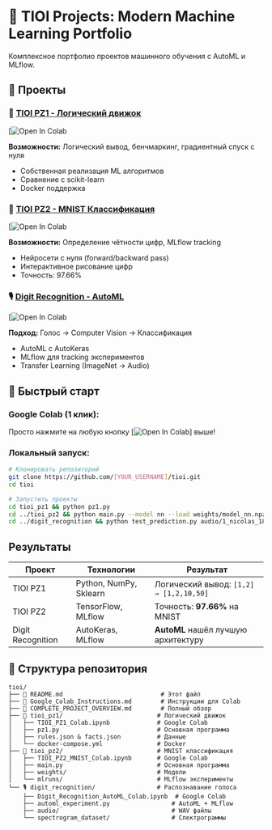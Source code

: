 # 🚀 TIOI Projects: Modern Machine Learning Portfolio

Комплексное портфолио проектов машинного обучения с AutoML и MLflow.

## 📂 Проекты

### 🧠 [TIOI PZ1 - Логический движок](./tioi_pz1/)
[![Open In Colab](https://colab.research.google.com/drive/1L0axdWmna_ukPVVUhGfuOm3FFHrplHk2#scrollTo=N-eZl7XCamST)

**Возможности:** Логический вывод, бенчмаркинг, градиентный спуск с нуля
- Собственная реализация ML алгоритмов
- Сравнение с scikit-learn
- Docker поддержка

### 🔢 [TIOI PZ2 - MNIST Классификация](./tioi_pz2/)
[![Open In Colab](https://colab.research.google.com/drive/1-BdXMtZcvwDeFvQcSlCfM0X_bc9jS_Z7#scrollTo=ZEwsC2csbRCm)

**Возможности:** Определение чётности цифр, MLflow tracking
- Нейросети с нуля (forward/backward pass)
- Интерактивное рисование цифр
- Точность: 97.66%

### 🎙️ [Digit Recognition - AutoML](./digit_recognition/)
[![Open In Colab](https://colab.research.google.com/drive/1JfwS2D_MANB2eBAn_mMbo4dVN1a-pmXh#scrollTo=UZ8HJrKbVW_I)

**Подход:** Голос → Computer Vision → Классификация
- AutoML с AutoKeras
- MLflow для tracking экспериментов
- Transfer Learning (ImageNet → Audio)

## 🚀 Быстрый старт

### Google Colab (1 клик):
Просто нажмите на любую кнопку [![Open In Colab](https://colab.research.google.com/assets/colab-badge.svg)] выше!

### Локальный запуск:
```bash
# Клонировать репозиторий
git clone https://github.com/[YOUR_USERNAME]/tioi.git
cd tioi

# Запустить проекты
cd tioi_pz1 && python pz1.py
cd ../tioi_pz2 && python main.py --model nn --load weights/model_nn.npz
cd ../digit_recognition && python test_prediction.py audio/1_nicolas_18.wav
```

##  Результаты

| Проект | Технологии | Результат |
|--------|------------|-----------|
| TIOI PZ1 | Python, NumPy, Sklearn | Логический вывод: `[1,2] → [1,2,10,50]` |
| TIOI PZ2 | TensorFlow, MLflow | Точность: **97.66%** на MNIST |
| Digit Recognition | AutoKeras, MLflow | **AutoML** нашёл лучшую архитектуру |


## 📁 Структура репозитория

```
tioi/
├── 📄 README.md                           # Этот файл
├── 📄 Google_Colab_Instructions.md        # Инструкции для Colab
├── 📄 COMPLETE_PROJECT_OVERVIEW.md        # Полный обзор
├── 🧠 tioi_pz1/                          # Логический движок
│   ├── TIOI_PZ1_Colab.ipynb             # Google Colab
│   ├── pz1.py                           # Основная программа
│   ├── rules.json & facts.json          # Данные
│   └── docker-compose.yml               # Docker
├── 🔢 tioi_pz2/                          # MNIST классификация
│   ├── TIOI_PZ2_MNIST_Colab.ipynb       # Google Colab
│   ├── main.py                          # Основная программа
│   ├── weights/                         # Модели
│   └── mlruns/                          # MLflow эксперименты
└── 🎙️ digit_recognition/                 # Распознавание голоса
    ├── Digit_Recognition_AutoML_Colab.ipynb  # Google Colab
    ├── automl_experiment.py                 # AutoML + MLflow
    ├── audio/                               # WAV файлы
    └── spectrogram_dataset/                 # Спектрограммы
```

